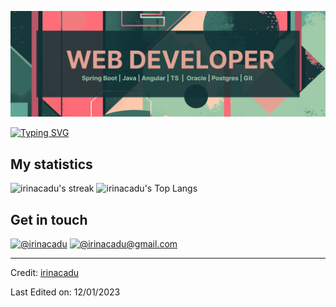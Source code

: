 
[![Banner](/b.png)](https://irinacasasduarte.web.app/) 

[![Typing SVG](https://readme-typing-svg.herokuapp.com?font=Chivo+Mono&color=f8005b&size=20&lines=I'm+Irina+C,;and+I+changed+my+whole+life;to+become;a+WEB+DEVELOPER)](https://git.io/typing-svg)

## My statistics
<!--![irinacadu's github stats](https://github-readme-stats.vercel.app/api?username=irinacadu&show_icons=true&theme=tokyonight)-->
![irinacadu's streak](https://github-readme-streak-stats.herokuapp.com/?user=irinacadu&theme=tokyonight)
![irinacadu's Top Langs](https://github-readme-stats.vercel.app/api/top-langs/?username=irinacadu&theme=tokyonight&layout=compact)


## Get in touch
[![@irinacadu](https://img.icons8.com/fluency/48/000000/linkedin.png )]([https://www.linkedin.com/in/anushkawijegoonawardana97/](https://www.linkedin.com/in/irina-casas-duarte)) [![@irinacadu@gmail.com](https://img.icons8.com/fluency/48/000000/apple-mail.png "@irinacadu@gmail.com")](irinacadu@gmail.com)


----------------------------------------------------------------------
Credit: [irinacadu](https://github.com/irinacadu)

Last Edited on: 12/01/2023
<!--
**irinacadu/irinacadu** is a ✨ _special_ ✨ repository because its `README.md` (this file) appears on your GitHub profile.

Here are some ideas to get you started:

- 🔭 I’m currently working on ...
- 🌱 I’m currently learning ...
- 👯 I’m looking to collaborate on ...
- 🤔 I’m looking for help with ...
- 💬 Ask me about ...
- 📫 How to reach me: ...
- 😄 Pronouns: ...
- ⚡ Fun fact: ...
-->
